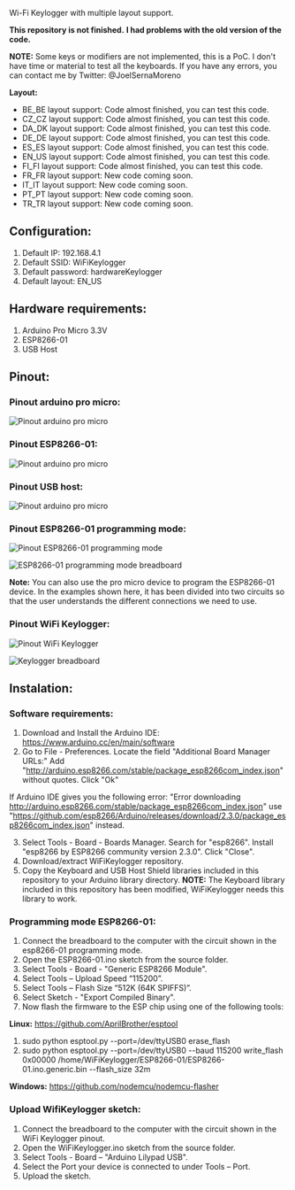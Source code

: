 Wi-Fi Keylogger with multiple layout support.

**This repository is not finished.**
**I had problems with the old version of the code.**

**NOTE:** Some keys or modifiers are not implemented, this is a PoC. I don't have time or material to test all the keyboards.
If you have any errors, you can contact me by Twitter: @JoelSernaMoreno

**Layout:**

* BE_BE layout support: Code almost finished, you can test this code.
* CZ_CZ layout support: Code almost finished, you can test this code.
* DA_DK layout support: Code almost finished, you can test this code.
* DE_DE layout support: Code almost finished, you can test this code.
* ES_ES layout support: Code almost finished, you can test this code.
* EN_US layout support: Code almost finished, you can test this code.
* FI_FI layout support: Code almost finished, you can test this code.
* FR_FR layout support: New code coming soon.
* IT_IT layout support: New code coming soon.
* PT_PT layout support: New code coming soon.
* TR_TR layout support: New code coming soon.

## Configuration:

1. Default IP: 192.168.4.1
2. Default SSID: WiFiKeylogger
3. Default password: hardwareKeylogger
4. Default layout: EN_US

## Hardware requirements:

1. Arduino Pro Micro 3.3V
2. ESP8266-01
3. USB Host

## Pinout:


### Pinout arduino pro micro:


![Pinout arduino pro micro](https://github.com/joelsernamoreno/WiFiKeylogger/blob/master/images/promicro.png)


### Pinout ESP8266-01:


![Pinout arduino pro micro](https://github.com/joelsernamoreno/WiFiKeylogger/blob/master/images/esp8266-01_pinout.jpg)


### Pinout USB host:


![Pinout arduino pro micro](https://github.com/joelsernamoreno/WiFiKeylogger/blob/master/images/usb_host.jpg)


### Pinout ESP8266-01 programming mode:


![Pinout ESP8266-01 programming mode](https://github.com/joelsernamoreno/WiFiKeylogger/blob/master/images/esp8266programmer.PNG)


![ESP8266-01 programming mode breadboard](https://github.com/joelsernamoreno/WiFiKeylogger/blob/master/images/esp_programming_breadboard.jpg)


**Note:** You can also use the pro micro device to program the ESP8266-01 device. In the examples shown here, it has been divided into two circuits so that the user understands the different connections we need to use.


### Pinout WiFi Keylogger:


![Pinout WiFi Keylogger](https://github.com/joelsernamoreno/WiFiKeylogger/blob/master/images/keylogger.PNG)

![Keylogger breadboard](https://github.com/joelsernamoreno/WiFiKeylogger/blob/master/images/keylogger_breadboard.jpg)


## Instalation:


### Software requirements:

1. Download and Install the Arduino IDE: https://www.arduino.cc/en/main/software
2. Go to File - Preferences. Locate the field "Additional Board Manager URLs:" Add "http://arduino.esp8266.com/stable/package_esp8266com_index.json" without quotes. Click "Ok"

If Arduino IDE gives you the following error: "Error downloading http://arduino.esp8266.com/stable/package_esp8266com_index.json" use "https://github.com/esp8266/Arduino/releases/download/2.3.0/package_esp8266com_index.json" instead.

3. Select Tools - Board - Boards Manager. Search for "esp8266". Install "esp8266 by ESP8266 community version 2.3.0". Click "Close".
4. Download/extract WiFiKeylogger repository.
5. Copy the Keyboard and USB Host Shield libraries included in this repository to your Arduino library directory. **NOTE:** The Keyboard library included in this repository has been modified, WiFiKeylogger needs this library to work.

### Programming mode ESP8266-01:


1. Connect the breadboard to the computer with the circuit shown in the esp8266-01 programming mode.
2. Open the ESP8266-01.ino sketch from the source folder.
3. Select Tools - Board - "Generic ESP8266 Module".
4. Select Tools – Upload Speed “115200”.
5. Select Tools – Flash Size “512K (64K SPIFFS)”.
6. Select Sketch - "Export Compiled Binary".
7. Now flash the firmware to the ESP chip using one of the following tools:

**Linux:** https://github.com/AprilBrother/esptool

1. sudo python esptool.py --port=/dev/ttyUSB0 erase_flash
2. sudo python esptool.py --port=/dev/ttyUSB0 --baud 115200 write_flash 0x00000 /home/WiFiKeylogger/ESP8266-01/ESP8266-01.ino.generic.bin --flash_size 32m

**Windows:** https://github.com/nodemcu/nodemcu-flasher

### Upload WifiKeylogger sketch:

1. Connect the breadboard to the computer with the circuit shown in the WiFi Keylogger pinout. 
1. Open the WiFiKeylogger.ino sketch from the source folder.
2. Select Tools - Board – "Arduino Lilypad USB".
3. Select the Port your device is connected to under Tools – Port.
4. Upload the sketch.
